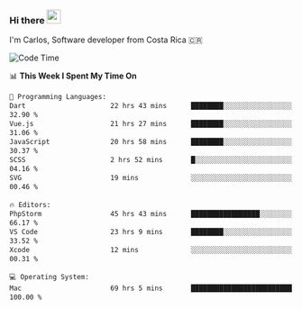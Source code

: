 ### Hi there <img src="https://media.giphy.com/media/hvRJCLFzcasrR4ia7z/giphy.gif" width="25px" height="25px">

I'm Carlos, Software developer from Costa Rica 🇨🇷

[//]: # (<a href="https://app.daily.dev/carum98"><img src="https://github.com/carum98/carum98/blob/main/devcard.svg" width="400" alt="Carlos Umaña Acevedo's Dev Card"/></a>)


<!--START_SECTION:waka-->
![Code Time](http://img.shields.io/badge/Code%20Time-10%2C851%20hrs%2036%20mins-blue)

📊 **This Week I Spent My Time On** 

```text
💬 Programming Languages: 
Dart                     22 hrs 43 mins      ████████░░░░░░░░░░░░░░░░░   32.90 % 
Vue.js                   21 hrs 27 mins      ████████░░░░░░░░░░░░░░░░░   31.06 % 
JavaScript               20 hrs 58 mins      ████████░░░░░░░░░░░░░░░░░   30.37 % 
SCSS                     2 hrs 52 mins       █░░░░░░░░░░░░░░░░░░░░░░░░   04.16 % 
SVG                      19 mins             ░░░░░░░░░░░░░░░░░░░░░░░░░   00.46 % 

🔥 Editors: 
PhpStorm                 45 hrs 43 mins      █████████████████░░░░░░░░   66.17 % 
VS Code                  23 hrs 9 mins       ████████░░░░░░░░░░░░░░░░░   33.52 % 
Xcode                    12 mins             ░░░░░░░░░░░░░░░░░░░░░░░░░   00.31 % 

💻 Operating System: 
Mac                      69 hrs 5 mins       █████████████████████████   100.00 % 
```


<!--END_SECTION:waka-->
